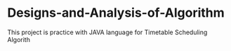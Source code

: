# Designs-and-Analysis-of-Algorithm
This project is practice with JAVA language for Timetable Scheduling Algorith
